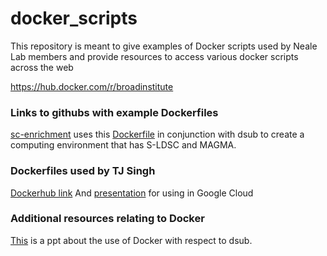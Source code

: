 # docker_scripts

This repository is meant to give examples of Docker scripts used by Neale Lab members and provide resources to access various docker scripts across the web

https://hub.docker.com/r/broadinstitute

### Links to githubs with example Dockerfiles

[sc-enrichment](https://github.com/Nealelab/sc_enrichment) uses this [Dockerfile](https://github.com/Nealelab/sc_enrichment/blob/master/Dockerfile) in conjunction with dsub to create a computing environment that has S-LDSC and MAGMA.

### Dockerfiles used by TJ Singh
[Dockerhub link](https://hub.docker.com/search/?q=tarjindersingh&type=image)
And [presentation](https://docs.google.com/presentation/d/1K1ZUMuXytr9ffXwZPm01HnYHRLI7nf_G8XkbmLDsRH4/edit?usp=sharing) for using in Google Cloud

### Additional resources relating to Docker

[This](https://github.com/Nealelab/docker_scripts/blob/master/Data_Mar20.pptx) is a ppt about the use of Docker with respect to dsub.
